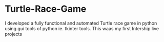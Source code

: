 # Turtle-Race-Game
I developed a fully functional and automated Turtle race game in python using gui tools of python ie. tkinter tools.
This waas my first Intership live projects
